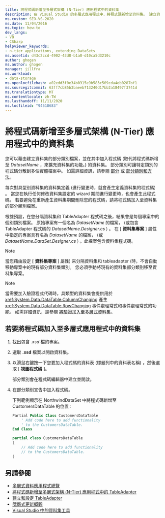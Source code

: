 ```yaml
---
title: 將程式碼新增至多層式架構 (N-Tier) 應用程式中的資料集
description: 在 Visual Studio 的多層式應用程式中，將程式碼新增至資料集。 建立資料集的部分類別檔案，並在其中加入程式碼 (，而不是 DatasetName 設計工具) 。
ms.custom: SEO-VS-2020
ms.date: 11/04/2016
ms.topic: how-to
dev_langs:
- VB
- CSharp
helpviewer_keywords:
- n-tier applications, extending DataSets
ms.assetid: d43c2ccd-4902-43d8-b1a8-d10ca5d3210c
author: ghogen
ms.author: ghogen
manager: jillfra
ms.workload:
- data-storage
ms.openlocfilehash: a02edd3f0e34b0315e9b583c509cda4eb0287bf1
ms.sourcegitcommit: 63ff7cb85b3baeeb713240d17bb2a18497f3741d
ms.translationtype: MT
ms.contentlocale: zh-TW
ms.lasthandoff: 11/11/2020
ms.locfileid: "94518683"
---
```

# <a name="add-code-to-datasets-in-n-tier-applications"></a>將程式碼新增至多層式架構 (N-Tier) 應用程式中的資料集

您可以藉由建立資料集的部分類別檔案，並在其中加入程式碼 (取代將程式碼新增至 *DatasetName* ，來擴充資料集的功能。) 的資料集。 部分類別可讓特定類別的程式碼分散到多個實體檔案中。 如需詳細資訊，請參閱 [部分](/dotnet/visual-basic/language-reference/modifiers/partial) 或 [部分類別和方法](/dotnet/csharp/programming-guide/classes-and-structs/partial-classes-and-methods)。

每次對具型別資料集的資料集定義 (進行變更時，就會產生定義資料集的程式碼) 。 當您在執行任何修改資料集設定的 wizard 期間進行變更時，也會產生此程式碼。 若要避免在重新產生資料集期間刪除您的程式碼，請將程式碼加入至資料集的部分類別檔案。

根據預設，在您分隔資料集和 TableAdapter 程式碼之後，結果會是每個專案中的個別類別檔案。 原始專案有一個名為 *DatasetName* 的檔案， (或包含 TableAdapter 程式碼的 *DatasetName.Designer.cs* ) 。 在 [ **資料集專案** ] 屬性中指定的專案具有名為 *DatasetName* 的檔案， (或 *DatasetName.DataSet.Designer.cs* ) 。此檔案包含資料集程式碼。

> [!NOTE]
> 當您藉由設定 [ **資料集專案** ] 屬性) 來分隔資料集和 tableadapter (時，不會自動移動專案中的現有部分資料集類別。 您必須手動將現有的資料集部分類別移至資料集專案。

> [!NOTE]
> 當需要加入驗證程式代碼時，具類型的資料集會提供用於 <xref:System.Data.DataTable.ColumnChanging> 產生 <xref:System.Data.DataTable.RowChanging> 事件處理常式和事件處理常式的功能。 如需詳細資訊，請參閱 [將驗證加入至多層式資料集](../data-tools/add-validation-to-an-n-tier-dataset.md)。

## <a name="to-add-code-to-datasets-in-n-tier-applications"></a>若要將程式碼加入至多層式應用程式中的資料集

1. 找出包含 *.xsd* 檔的專案。

2. 選取 **.xsd** 檔案以開啟資料集。

3. 以滑鼠右鍵按一下您要加入程式碼的資料表 (標題列中的資料表名稱) ，然後選取 [ **視圖程式碼** ]。

     部分類別會在程式碼編輯器中建立並開啟。

4. 在部分類別宣告中加入程式碼。

     下列範例顯示在 NorthwindDataSet 中將程式碼新增至 CustomersDataTable 的位置：

    ```vb
    Partial Public Class CustomersDataTable
        ' Add code here to add functionality
        ' to the CustomersDataTable.
    End Class
    ```

    ```csharp
    partial class CustomersDataTable
    {
        // Add code here to add functionality
        // to the CustomersDataTable.
    }
    ```

## <a name="see-also"></a>另請參閱

- [多層式資料應用程式總覽](../data-tools/n-tier-data-applications-overview.md)
- [將程式碼新增至多層式架構 (N-Tier) 應用程式中的 TableAdapter](../data-tools/add-code-to-tableadapters-in-n-tier-applications.md)
- [建立和設定 TableAdapter](create-and-configure-tableadapters.md)
- [階層式更新概觀](hierarchical-update.md)
- [Visual Studio 中的資料集工具](../data-tools/dataset-tools-in-visual-studio.md)

